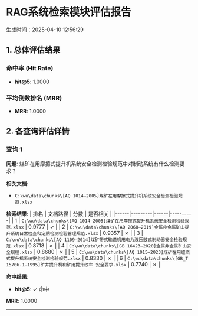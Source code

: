# RAG系统检索模块评估报告
生成时间：2025-04-10 12:56:29

## 1. 总体评估结果
### 命中率 (Hit Rate)
- **hit@5**: 1.0000

### 平均倒数排名 (MRR)
- **MRR**: 1.0000

## 2. 各查询评估详情
### 查询 1
**问题**: 煤矿在用摩擦式提升机系统安全检测检验规范中对制动系统有什么检测要求？

**相关文档**:
- `C:\wu\data\chunks\[AQ 1014—2005]煤矿在用摩擦式提升机系统安全检测检验规范.xlsx`

**检索结果**:
| 排名 | 文档路径 | 分数 | 是否相关 |
|------|---------|------|----------|
| 1 | `C:\wu\data\chunks\[AQ 1014—2005]煤矿在用摩擦式提升机系统安全检测检验规范.xlsx` | 0.9777 | ✓ |
| 2 | `C:\wu\data\chunks\[AQ 2068—2019]金属非金属矿山提升系统日常检查和定期检测检验管理规范.xlsx` | 0.9357 | ✗ |
| 3 | `C:\wu\data\chunks\[AQ 1109—2014]煤矿带式输送机用电力液压鼓式制动器安全检验规范.xlsx` | 0.8718 | ✗ |
| 4 | `C:\wu\data\chunks\[GB 16423—2020]金属非金属矿山安全规程.xlsx` | 0.8680 | ✗ |
| 5 | `C:\wu\data\chunks\[AQ 1015—2023]煤矿在用缠绕式提升机系统安全检测检验规范.xlsx` | 0.8330 | ✗ |
| 6 | `C:\wu\data\chunks\[GB_T 15706.1—1995]矿井提升机和矿用提升绞车 安全要求.xlsx` | 0.7740 | ✗ |

**命中结果**:
- **hit@5**: ✓ 命中

**MRR**: 1.0000

---

